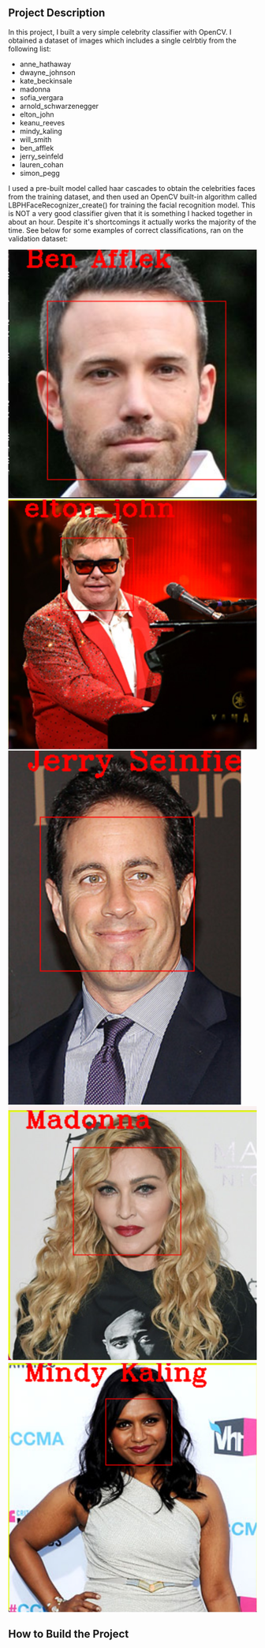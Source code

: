 ## Project Description

In this project, I built a very simple celebrity classifier with OpenCV. I obtained a dataset of images which includes a single celrbtiy from the following list:

- anne_hathaway
- dwayne_johnson
- kate_beckinsale	
- madonna			
- sofia_vergara
- arnold_schwarzenegger
- elton_john		
- keanu_reeves		
- mindy_kaling		
- will_smith
- ben_afflek		
- jerry_seinfeld		
- lauren_cohan		
- simon_pegg

I used a pre-built model called haar cascades to obtain the celebrities faces from the training dataset, and then used an OpenCV built-in algorithm called LBPHFaceRecognizer_create() for training the facial recognition model. This is NOT a very good classifier given that it is something I hacked together in about an hour. Despite it's shortcomings it actually works the majority of the time. See below for some examples of correct classifications, ran on the validation dataset:

![](/Classification%20Examples/Ben%20Afflek.png)
![](/Classification%20Examples/Elton%20John.png)
![](/Classification%20Examples/Jerry%20Sienfeild.png)
![](/Classification%20Examples/Madona.png)
![](/Classification%20Examples/Mindy%20Kaling.png)

## How to Build the Project


